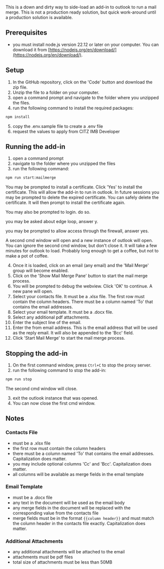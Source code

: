 This is a down and dirty way to side-load an add-in to outlook to run a mail merge.  This is not a production ready solution, but quick work-around until a production solution is available.

## Prerequisites
- you must install node.js version 22.12 or later on your computer.  You can download it from [https://nodejs.org/en/download/](https://nodejs.org/en/download/).

## Setup
1. In the GitHub repository, click on the 'Code' button and download the zip file.
2. Unzip the file to a folder on your computer.
3. open a command prompt and navigate to the folder where you unzipped the files.
4. run the following command to install the required packages:
```bash
npm install
```
5. copy the .env.sample file to create a .env file
6. request the values to apply from CITZ IMB Developer

## Running the add-in
1. open a command prompt
2. navigate to the folder where you unzipped the files
3. run the following command:
```bash
npm run start:mailmerge
```
You may be prompted to install a certificate.  Click 'Yes' to install the certificate.  This will allow the add-in to run in outlook.  In future sessions you may be prompted to delete the expired certificate.  You can safely delete the certificate.  It will then prompt to install the certificate again.

You may also be prompted to login.  do so.

you may be asked about edge loop, answer y.

you may be prompted to allow access through the firewall, answer yes.

A second cmd window will open and a new instance of outlook will open.  You can ignore the second cmd window, but don't close it.  It will take a few minutes for outlook to load.  Probably long enough to get a coffee, but not to make a pot of coffee.

4. Once it is loaded, click on an email (any email) and the 'Mail Merge' group will become enabled.
5. Click on the 'Show Mail Merge Pane' button to start the mail merge process.
6. You will be prompted to debug the webview.  Click 'OK' to continue. A new pane will open.
7. Select your contacts file.  It must be a .xlsx file.  The first row must contain the column headers. There must be a column named 'To' that contains the email addresses.
8. Select your email template.  It must be a .docx file.
9. Select any additional pdf attachments.
10. Enter the subject line of the email.
11. Enter the from email address.  This is the email address that will be used as the reply email.  It will also be appended to the 'Bcc' field.
12. Click 'Start Mail Merge' to start the mail merge process.

## Stopping the add-in
1. On the first command window, press `Ctrl+C` to stop the proxy server.
2. run the following command to stop the add-in:
```bash
npm run stop
```
The second cmd window will close.

3. exit the outlook instance that was opened.
4. You can now close the first cmd window.

## Notes
### Contacts File
- must be a .xlsx file
- the first row must contain the column headers
- there must be a column named 'To' that contains the email addresses. Capitalization does matter.
- you may include optional columns 'Cc' and 'Bcc'.  Capitalization does matter.
- all columns will be available as merge fields in the email template
### Email Template
- must be a .docx file
- any text in the document will be used as the email body
- any merge fields in the document will be replaced with the corresponding value from the contacts file
- merge fields must be in the format `{{column header}}` and must match the column header in the contacts file exactly.  Capitalization does matter.
### Additional Attachments
- any additional attachments will be attached to the email
- attachments must be pdf files
- total size of attachments must be less than 50MB


